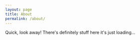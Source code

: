 ```yaml
---
layout: page
title: About
permalink: /about/
---
```


Quick, look away! There's definitely stuff here it's just loading...
